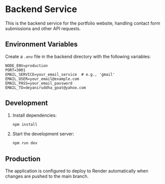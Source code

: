# Backend Service

This is the backend service for the portfolio website, handling contact form submissions and other API requests.

## Environment Variables

Create a `.env` file in the backend directory with the following variables:

```
NODE_ENV=production
PORT=3001
EMAIL_SERVICE=your_email_service  # e.g., 'gmail'
EMAIL_USER=your_email@example.com
EMAIL_PASS=your_email_password
EMAIL_TO=deyaniruddha_goat@yahoo.com
```

## Development

1. Install dependencies:
   ```bash
   npm install
   ```

2. Start the development server:
   ```bash
   npm run dev
   ```

## Production

The application is configured to deploy to Render automatically when changes are pushed to the main branch.
